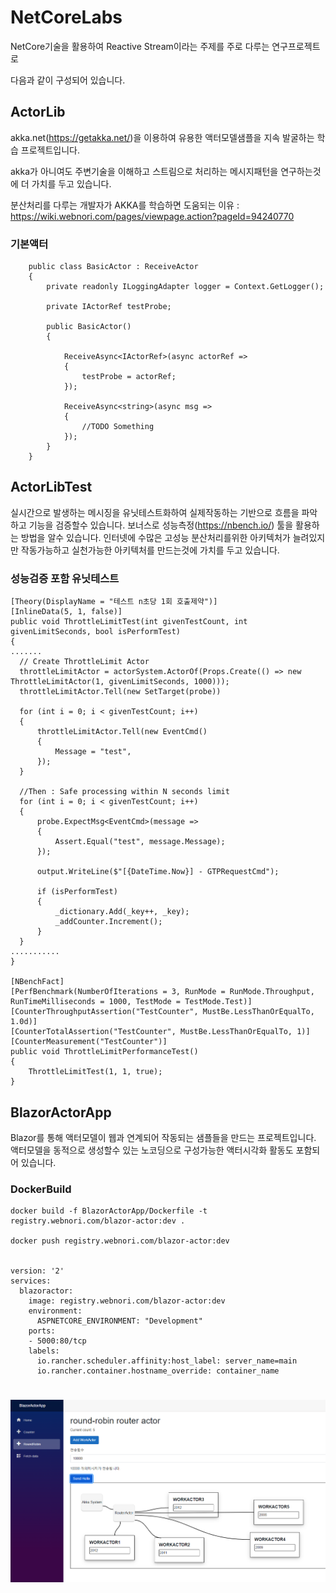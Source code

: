 ﻿# NetCoreLabs

NetCore기술을 활용하여 Reactive Stream이라는 주제를 주로 다루는 연구프로젝트로

다음과 같이 구성되어 있습니다.

## ActorLib

akka.net(https://getakka.net/)을 이용하여 유용한 액터모델샘플을 지속 발굴하는 학습 프로젝트입니다.

akka가 아니여도 주변기술을 이해하고 스트림으로 처리하는 메시지패턴을 연구하는것에 더 가치를 두고 있습니다.

분산처리를 다루는 개발자가 AKKA를 학습하면 도움되는 이유 : https://wiki.webnori.com/pages/viewpage.action?pageId=94240770


### 기본액터
```
    public class BasicActor : ReceiveActor
    {
        private readonly ILoggingAdapter logger = Context.GetLogger();

        private IActorRef testProbe;

        public BasicActor()
        {

            ReceiveAsync<IActorRef>(async actorRef =>
            {
                testProbe = actorRef;
            });

            ReceiveAsync<string>(async msg =>
            {
                //TODO Something
            });
        }
    }
```

## ActorLibTest

실시간으로 발생하는 메시징을 유닛테스트화하여 실제작동하는 기반으로 흐름을 파악하고 기능을 검증할수 있습니다.
보너스로 성능측정(https://nbench.io/) 툴을 활용하는 방법을 알수 있습니다.
인터넷에 수많은 고성능 분산처리를위한 아키텍처가 늘려있지만 작동가능하고 실천가능한 아키텍처를 만드는것에 가치를 두고 있습니다.


### 성능검증 포함 유닛테스트
```
[Theory(DisplayName = "테스트 n초당 1회 호출제약")]
[InlineData(5, 1, false)]
public void ThrottleLimitTest(int givenTestCount, int givenLimitSeconds, bool isPerformTest)
{
.......
  // Create ThrottleLimit Actor
  throttleLimitActor = actorSystem.ActorOf(Props.Create(() => new ThrottleLimitActor(1, givenLimitSeconds, 1000)));
  throttleLimitActor.Tell(new SetTarget(probe))
   
  for (int i = 0; i < givenTestCount; i++)
  {
      throttleLimitActor.Tell(new EventCmd()
      {
          Message = "test",
      });
  }
   
  //Then : Safe processing within N seconds limit
  for (int i = 0; i < givenTestCount; i++)
  {
      probe.ExpectMsg<EventCmd>(message =>
      {
          Assert.Equal("test", message.Message);                       
      });
   
      output.WriteLine($"[{DateTime.Now}] - GTPRequestCmd");
   
      if (isPerformTest)
      {
          _dictionary.Add(_key++, _key);
          _addCounter.Increment();
      }
  }
...........
}

[NBenchFact]
[PerfBenchmark(NumberOfIterations = 3, RunMode = RunMode.Throughput,
RunTimeMilliseconds = 1000, TestMode = TestMode.Test)]
[CounterThroughputAssertion("TestCounter", MustBe.LessThanOrEqualTo, 1.0d)]
[CounterTotalAssertion("TestCounter", MustBe.LessThanOrEqualTo, 1)]
[CounterMeasurement("TestCounter")]
public void ThrottleLimitPerformanceTest()
{
    ThrottleLimitTest(1, 1, true);
}
```


## BlazorActorApp

Blazor를 통해 액터모델이 웹과 연계되어 작동되는 샘플들을 만드는 프로젝트입니다.
액터모델을 동적으로 생성할수 있는 노코딩으로 구성가능한 액터시각화 활동도 포함되어 있습니다.

### DockerBuild

```
docker build -f BlazorActorApp/Dockerfile -t registry.webnori.com/blazor-actor:dev .

docker push registry.webnori.com/blazor-actor:dev


version: '2'
services:
  blazoractor:
    image: registry.webnori.com/blazor-actor:dev
    environment:
      ASPNETCORE_ENVIRONMENT: "Development"
    ports:
    - 5000:80/tcp
    labels:
      io.rancher.scheduler.affinity:host_label: server_name=main
      io.rancher.container.hostname_override: container_name


```
### 
![dispacher](Doc/router-roundrobin.png)




